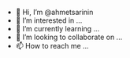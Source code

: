 - 👋 Hi, I’m @ahmetsarinin
- 👀 I’m interested in ...
- 🌱 I’m currently learning ...
- 💞️ I’m looking to collaborate on ...
- 📫 How to reach me ...

<!---
ahmetsarinin/ahmetsarinin is a ✨ special ✨ repository because its `README.md` (this file) appears on your GitHub profile.
You can click the Preview link to take a look at your changes.
--->
